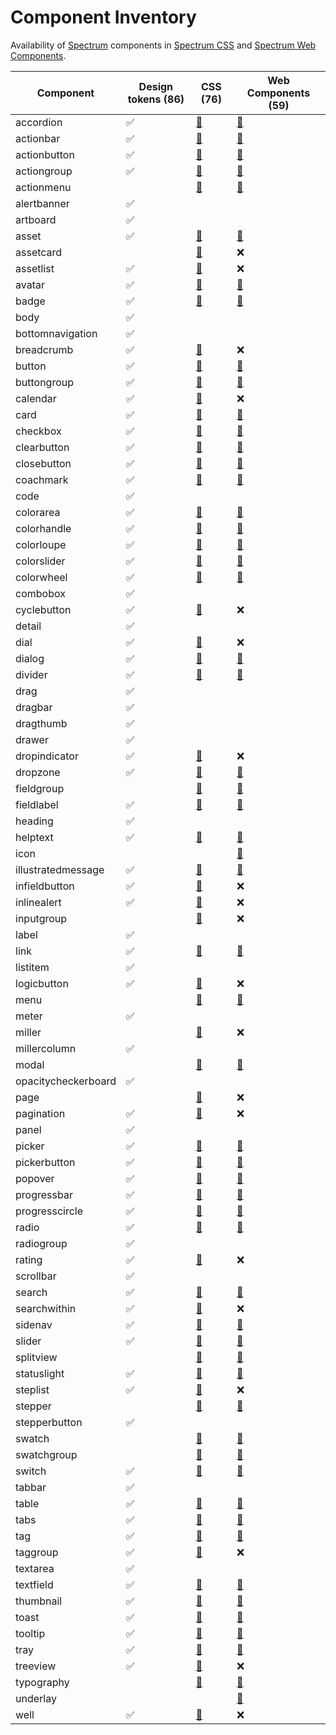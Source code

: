# Component Inventory

Availability of [Spectrum](https://spectrum.adobe.com) components in [Spectrum CSS](https://opensource.adobe.com/spectrum-css/)
and [Spectrum Web Components](https://opensource.adobe.com/spectrum-web-components/).

| Component           | Design tokens (86) | CSS (76)                                                                                        | Web Components (59)                                                                       |
| ------------------- | ------------------ | ----------------------------------------------------------------------------------------------- | ----------------------------------------------------------------------------------------- |
| accordion           | ✅                 | [📄](https://opensource.adobe.com/spectrum-css/?path=/docs/components-accordion--docs)          | [📄](https://opensource.adobe.com/spectrum-web-components/components/accordion)           |
| actionbar           | ✅                 | [📄](https://opensource.adobe.com/spectrum-css/?path=/docs/components-actionbar--docs)          | [📄](https://opensource.adobe.com/spectrum-web-components/components/action-bar)          |
| actionbutton        | ✅                 | [📄](https://opensource.adobe.com/spectrum-css/?path=/docs/components-actionbutton--docs)       | [📄](https://opensource.adobe.com/spectrum-web-components/components/action-button)       |
| actiongroup         | ✅                 | [📄](https://opensource.adobe.com/spectrum-css/?path=/docs/components-actiongroup--docs)        | [📄](https://opensource.adobe.com/spectrum-web-components/components/action-group)        |
| actionmenu          |                    | [📄](https://opensource.adobe.com/spectrum-css/?path=/docs/components-actionmenu--docs)         | [📄](https://opensource.adobe.com/spectrum-web-components/components/action-menu)         |
| alertbanner         | ✅                 |                                                                                                 |                                                                                           |
| artboard            | ✅                 |                                                                                                 |                                                                                           |
| asset               | ✅                 | [📄](https://opensource.adobe.com/spectrum-css/?path=/docs/components-asset--docs)              | [📄](https://opensource.adobe.com/spectrum-web-components/components/asset)               |
| assetcard           |                    | [📄](https://opensource.adobe.com/spectrum-css/?path=/docs/components-assetcard--docs)          | ❌                                                                                        |
| assetlist           | ✅                 | [📄](https://opensource.adobe.com/spectrum-css/?path=/docs/components-assetlist--docs)          | ❌                                                                                        |
| avatar              | ✅                 | [📄](https://opensource.adobe.com/spectrum-css/?path=/docs/components-avatar--docs)             | [📄](https://opensource.adobe.com/spectrum-web-components/components/avatar)              |
| badge               | ✅                 | [📄](https://opensource.adobe.com/spectrum-css/?path=/docs/components-badge--docs)              | [📄](https://opensource.adobe.com/spectrum-web-components/components/badge)               |
| body                | ✅                 |                                                                                                 |                                                                                           |
| bottomnavigation    | ✅                 |                                                                                                 |                                                                                           |
| breadcrumb          | ✅                 | [📄](https://opensource.adobe.com/spectrum-css/?path=/docs/components-breadcrumb--docs)         | ❌                                                                                        |
| button              | ✅                 | [📄](https://opensource.adobe.com/spectrum-css/?path=/docs/components-button-staticcolor--docs) | [📄](https://opensource.adobe.com/spectrum-web-components/components/button)              |
| buttongroup         | ✅                 | [📄](https://opensource.adobe.com/spectrum-css/?path=/docs/components-buttongroup--docs)        | [📄](https://opensource.adobe.com/spectrum-web-components/components/button-group)        |
| calendar            | ✅                 | [📄](https://opensource.adobe.com/spectrum-css/?path=/docs/components-calendar--docs)           | ❌                                                                                        |
| card                | ✅                 | [📄](https://opensource.adobe.com/spectrum-css/?path=/docs/components-card--docs)               | [📄](https://opensource.adobe.com/spectrum-web-components/components/card)                |
| checkbox            | ✅                 | [📄](https://opensource.adobe.com/spectrum-css/?path=/docs/components-checkbox--docs)           | [📄](https://opensource.adobe.com/spectrum-web-components/components/checkbox)            |
| clearbutton         | ✅                 | [📄](https://opensource.adobe.com/spectrum-css/?path=/docs/components-clearbutton--docs)        | [📄](https://opensource.adobe.com/spectrum-web-components/components/clear-button)        |
| closebutton         | ✅                 | [📄](https://opensource.adobe.com/spectrum-css/?path=/docs/components-closebutton--docs)        | [📄](https://opensource.adobe.com/spectrum-web-components/components/close-button)        |
| coachmark           | ✅                 | [📄](https://opensource.adobe.com/spectrum-css/?path=/docs/components-coachmark--docs)          | [📄](https://opensource.adobe.com/spectrum-web-components/components/coachmark)           |
| code                | ✅                 |                                                                                                 |                                                                                           |
| colorarea           | ✅                 | [📄](https://opensource.adobe.com/spectrum-css/?path=/docs/components-colorarea--docs)          | [📄](https://opensource.adobe.com/spectrum-web-components/components/color-area)          |
| colorhandle         | ✅                 | [📄](https://opensource.adobe.com/spectrum-css/?path=/docs/components-colorhandle--docs)        | [📄](https://opensource.adobe.com/spectrum-web-components/components/color-handle)        |
| colorloupe          | ✅                 | [📄](https://opensource.adobe.com/spectrum-css/?path=/docs/components-colorloupe--docs)         | [📄](https://opensource.adobe.com/spectrum-web-components/components/color-loupe)         |
| colorslider         | ✅                 | [📄](https://opensource.adobe.com/spectrum-css/?path=/docs/components-colorslider--docs)        | [📄](https://opensource.adobe.com/spectrum-web-components/components/color-slider)        |
| colorwheel          | ✅                 | [📄](https://opensource.adobe.com/spectrum-css/?path=/docs/components-colorwheel--docs)         | [📄](https://opensource.adobe.com/spectrum-web-components/components/color-wheel)         |
| combobox            | ✅                 |                                                                                                 |                                                                                           |
| cyclebutton         | ✅                 | [📄](https://opensource.adobe.com/spectrum-css/?path=/docs/components-cyclebutton--docs)        | ❌                                                                                        |
| detail              | ✅                 |                                                                                                 |                                                                                           |
| dial                | ✅                 | [📄](https://opensource.adobe.com/spectrum-css/?path=/docs/components-dial--docs)               | ❌                                                                                        |
| dialog              | ✅                 | [📄](https://opensource.adobe.com/spectrum-css/?path=/docs/components-dialog--docs)             | [📄](https://opensource.adobe.com/spectrum-web-components/components/dialog)              |
| divider             | ✅                 | [📄](https://opensource.adobe.com/spectrum-css/?path=/docs/components-divider--docs)            | [📄](https://opensource.adobe.com/spectrum-web-components/components/divider)             |
| drag                | ✅                 |                                                                                                 |                                                                                           |
| dragbar             | ✅                 |                                                                                                 |                                                                                           |
| dragthumb           | ✅                 |                                                                                                 |                                                                                           |
| drawer              | ✅                 |                                                                                                 |                                                                                           |
| dropindicator       | ✅                 | [📄](https://opensource.adobe.com/spectrum-css/?path=/docs/components-dropindicator--docs)      | ❌                                                                                        |
| dropzone            | ✅                 | [📄](https://opensource.adobe.com/spectrum-css/?path=/docs/components-dropzone--docs)           | [📄](https://opensource.adobe.com/spectrum-web-components/components/dropzone)            |
| fieldgroup          |                    | [📄](https://opensource.adobe.com/spectrum-css/?path=/docs/components-fieldgroup--docs)         | [📄](https://opensource.adobe.com/spectrum-web-components/components/field-group)         |
| fieldlabel          | ✅                 | [📄](https://opensource.adobe.com/spectrum-css/?path=/docs/components-form--docs)               | [📄](https://opensource.adobe.com/spectrum-web-components/components/field-label)         |
| heading             | ✅                 |                                                                                                 |                                                                                           |
| helptext            | ✅                 | [📄](https://opensource.adobe.com/spectrum-css/?path=/docs/components-helptext--docs)           | [📄](https://opensource.adobe.com/spectrum-web-components/components/help-text)           |
| icon                |                    |                                                                                                 | [📄](https://opensource.adobe.com/spectrum-web-components/components/icon)                |
| illustratedmessage  | ✅                 | [📄](https://opensource.adobe.com/spectrum-css/?path=/docs/components-illustratedmessage--docs) | [📄](https://opensource.adobe.com/spectrum-web-components/components/illustrated-message) |
| infieldbutton       | ✅                 | [📄](https://opensource.adobe.com/spectrum-css/?path=/docs/components-infieldbutton--docs)      | ❌                                                                                        |
| inlinealert         | ✅                 | [📄](https://opensource.adobe.com/spectrum-css/?path=/docs/components-inlinealert--docs)        | ❌                                                                                        |
| inputgroup          |                    | [📄](https://opensource.adobe.com/spectrum-css/?path=/docs/components-datepicker--docs)         | ❌                                                                                        |
| label               | ✅                 |                                                                                                 |                                                                                           |
| link                | ✅                 | [📄](https://opensource.adobe.com/spectrum-css/?path=/docs/components-link--docs)               | [📄](https://opensource.adobe.com/spectrum-web-components/components/link)                |
| listitem            | ✅                 |                                                                                                 |                                                                                           |
| logicbutton         | ✅                 | [📄](https://opensource.adobe.com/spectrum-css/?path=/docs/components-logicbutton--docs)        | ❌                                                                                        |
| menu                |                    | [📄](https://opensource.adobe.com/spectrum-css/?path=/docs/components-menu--docs)               | [📄](https://opensource.adobe.com/spectrum-web-components/components/menu)                |
| meter               | ✅                 |                                                                                                 |                                                                                           |
| miller              |                    | [📄](https://opensource.adobe.com/spectrum-css/?path=/docs/components-miller--docs)             | ❌                                                                                        |
| millercolumn        | ✅                 |                                                                                                 |                                                                                           |
| modal               |                    | [📄](https://opensource.adobe.com/spectrum-css/?path=/docs/components-modal--docs)              | [📄](https://opensource.adobe.com/spectrum-web-components/components/modal)               |
| opacitycheckerboard | ✅                 |                                                                                                 |                                                                                           |
| page                |                    | [📄](https://opensource.adobe.com/spectrum-css/?path=/docs/components-page--docs)               | ❌                                                                                        |
| pagination          | ✅                 | [📄](https://opensource.adobe.com/spectrum-css/?path=/docs/components-pagination-listing--docs) | ❌                                                                                        |
| panel               | ✅                 |                                                                                                 |                                                                                           |
| picker              | ✅                 | [📄](https://opensource.adobe.com/spectrum-css/?path=/docs/components-picker--docs)             | [📄](https://opensource.adobe.com/spectrum-web-components/components/picker)              |
| pickerbutton        | ✅                 | [📄](https://opensource.adobe.com/spectrum-css/?path=/docs/components-pickerbutton--docs)       | [📄](https://opensource.adobe.com/spectrum-web-components/components/picker-button)       |
| popover             | ✅                 | [📄](https://opensource.adobe.com/spectrum-css/?path=/docs/components-popover--docs)            | [📄](https://opensource.adobe.com/spectrum-web-components/components/popover)             |
| progressbar         | ✅                 | [📄](https://opensource.adobe.com/spectrum-css/?path=/docs/components-progressbar--docs)        | [📄](https://opensource.adobe.com/spectrum-web-components/components/progress-bar)        |
| progresscircle      | ✅                 | [📄](https://opensource.adobe.com/spectrum-css/?path=/docs/components-progresscircle--docs)     | [📄](https://opensource.adobe.com/spectrum-web-components/components/progress-circle)     |
| radio               | ✅                 | [📄](https://opensource.adobe.com/spectrum-css/?path=/docs/components-radio--docs)              | [📄](https://opensource.adobe.com/spectrum-web-components/components/radio)               |
| radiogroup          | ✅                 |                                                                                                 |                                                                                           |
| rating              | ✅                 | [📄](https://opensource.adobe.com/spectrum-css/?path=/docs/components-rating--docs)             | ❌                                                                                        |
| scrollbar           | ✅                 |                                                                                                 |                                                                                           |
| search              | ✅                 | [📄](https://opensource.adobe.com/spectrum-css/?path=/docs/components-search--docs)             | [📄](https://opensource.adobe.com/spectrum-web-components/components/search)              |
| searchwithin        | ✅                 | [📄](https://opensource.adobe.com/spectrum-css/?path=/docs/components-searchwithin--docs)       | ❌                                                                                        |
| sidenav             | ✅                 | [📄](https://opensource.adobe.com/spectrum-css/?path=/docs/components-sidenav--docs)            | [📄](https://opensource.adobe.com/spectrum-web-components/components/sidenav)             |
| slider              | ✅                 | [📄](https://opensource.adobe.com/spectrum-css/?path=/docs/components-slider--docs)             | [📄](https://opensource.adobe.com/spectrum-web-components/components/slider)              |
| splitview           |                    | [📄](https://opensource.adobe.com/spectrum-css/?path=/docs/components-splitview--docs)          | [📄](https://opensource.adobe.com/spectrum-web-components/components/split-view)          |
| statuslight         | ✅                 | [📄](https://opensource.adobe.com/spectrum-css/?path=/docs/components-statuslight--docs)        | [📄](https://opensource.adobe.com/spectrum-web-components/components/status-light)        |
| steplist            | ✅                 | [📄](https://opensource.adobe.com/spectrum-css/?path=/docs/components-steplist--docs)           | ❌                                                                                        |
| stepper             |                    | [📄](https://opensource.adobe.com/spectrum-css/?path=/docs/components-stepper--docs)            | [📄](https://opensource.adobe.com/spectrum-web-components/components/number-field)        |
| stepperbutton       | ✅                 |                                                                                                 |                                                                                           |
| swatch              |                    | [📄](https://opensource.adobe.com/spectrum-css/?path=/docs/components-swatch--docs)             | [📄](https://opensource.adobe.com/spectrum-web-components/components/swatch)              |
| swatchgroup         |                    | [📄](https://opensource.adobe.com/spectrum-css/?path=/docs/components-swatchgroup--docs)        | [📄](https://opensource.adobe.com/spectrum-web-components/components/swatch)              |
| switch              | ✅                 | [📄](https://opensource.adobe.com/spectrum-css/?path=/docs/components-switch--docs)             | [📄](https://opensource.adobe.com/spectrum-web-components/components/switch)              |
| tabbar              | ✅                 |                                                                                                 |                                                                                           |
| table               | ✅                 | [📄](https://opensource.adobe.com/spectrum-css/?path=/docs/components-table--docs)              | [📄](https://opensource.adobe.com/spectrum-web-components/components/table)               |
| tabs                | ✅                 | [📄](https://opensource.adobe.com/spectrum-css/?path=/docs/components-tabs--docs)               | [📄](https://opensource.adobe.com/spectrum-web-components/components/tabs)                |
| tag                 | ✅                 | [📄](https://opensource.adobe.com/spectrum-css/?path=/docs/components-tag--docs)                | [📄](https://opensource.adobe.com/spectrum-web-components/components/tags)                |
| taggroup            | ✅                 | [📄](https://opensource.adobe.com/spectrum-css/?path=/docs/components-taggroup--docs)           | ❌                                                                                        |
| textarea            | ✅                 |                                                                                                 |                                                                                           |
| textfield           | ✅                 | [📄](https://opensource.adobe.com/spectrum-css/?path=/docs/components-textfield--docs)          | [📄](https://opensource.adobe.com/spectrum-web-components/components/textfield)           |
| thumbnail           | ✅                 | [📄](https://opensource.adobe.com/spectrum-css/?path=/docs/components-thumbnail--docs)          | [📄](https://opensource.adobe.com/spectrum-web-components/components/thumbnail)           |
| toast               | ✅                 | [📄](https://opensource.adobe.com/spectrum-css/?path=/docs/components-toast--docs)              | [📄](https://opensource.adobe.com/spectrum-web-components/components/toast)               |
| tooltip             | ✅                 | [📄](https://opensource.adobe.com/spectrum-css/?path=/docs/components-tooltip--docs)            | [📄](https://opensource.adobe.com/spectrum-web-components/components/tooltip)             |
| tray                | ✅                 | [📄](https://opensource.adobe.com/spectrum-css/?path=/docs/components-tray--docs)               | [📄](https://opensource.adobe.com/spectrum-web-components/components/tray)                |
| treeview            | ✅                 | [📄](https://opensource.adobe.com/spectrum-css/?path=/docs/components-treeview--docs)           | ❌                                                                                        |
| typography          |                    | [📄](https://opensource.adobe.com/spectrum-css/?path=/docs/components-typography--docs)         | [📄](https://opensource.adobe.com/spectrum-web-components/components/styles)              |
| underlay            |                    |                                                                                                 | [📄](https://opensource.adobe.com/spectrum-web-components/components/underlay)            |
| well                | ✅                 | [📄](https://opensource.adobe.com/spectrum-css/?path=/docs/components-well--docs)               | ❌                                                                                        |
